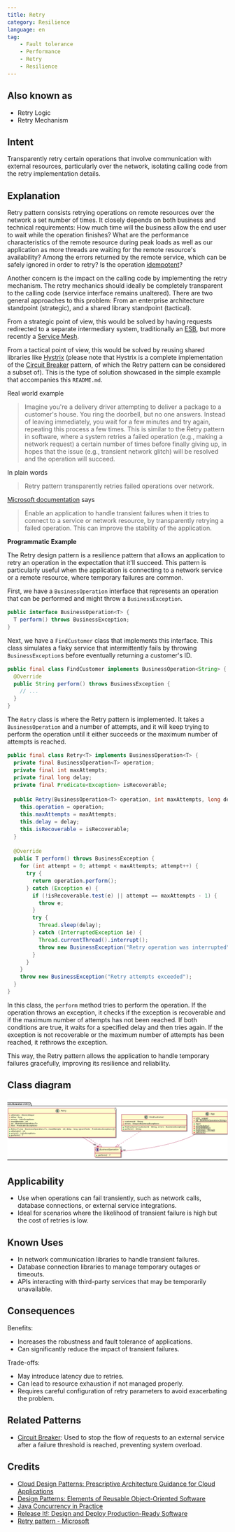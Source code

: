 ```yaml
---
title: Retry
category: Resilience
language: en
tag:
    - Fault tolerance
    - Performance
    - Retry
    - Resilience
---
```


## Also known as

* Retry Logic
* Retry Mechanism

## Intent

Transparently retry certain operations that involve communication with external resources, particularly over the network, isolating calling code from the retry implementation details.

## Explanation

Retry pattern consists retrying operations on remote resources over the network a set number of 
times. It closely depends on both business and technical requirements: How much time will the 
business allow the end user to wait while the operation finishes? What are the performance 
characteristics of the remote resource during peak loads as well as our application as more threads
are waiting for the remote resource's availability? Among the errors returned by the remote service, 
which can be safely ignored in order to retry? Is the operation 
[idempotent](https://en.wikipedia.org/wiki/Idempotence)?

Another concern is the impact on the calling code by implementing the retry mechanism. The retry 
mechanics should ideally be completely transparent to the calling code (service interface remains 
unaltered). There are two general approaches to this problem: From an enterprise architecture 
standpoint (strategic), and a shared library standpoint (tactical).

From a strategic point of view, this would be solved by having requests redirected to a separate 
intermediary system, traditionally an [ESB](https://en.wikipedia.org/wiki/Enterprise_service_bus), 
but more recently a [Service Mesh](https://medium.com/microservices-in-practice/service-mesh-for-microservices-2953109a3c9a).

From a tactical point of view, this would be solved by reusing shared libraries like 
[Hystrix](https://github.com/Netflix/Hystrix) (please note that Hystrix is a complete implementation 
of the [Circuit Breaker](https://java-design-patterns.com/patterns/circuit-breaker/) pattern, of 
which the Retry pattern can be considered a subset of). This is the type of solution showcased in 
the simple example that accompanies this `README.md`.

Real world example

> Imagine you're a delivery driver attempting to deliver a package to a customer's house. You ring the doorbell, but no one answers. Instead of leaving immediately, you wait for a few minutes and try again, repeating this process a few times. This is similar to the Retry pattern in software, where a system retries a failed operation (e.g., making a network request) a certain number of times before finally giving up, in hopes that the issue (e.g., transient network glitch) will be resolved and the operation will succeed. 

In plain words

> Retry pattern transparently retries failed operations over network. 

[Microsoft documentation](https://docs.microsoft.com/en-us/azure/architecture/patterns/retry) says

> Enable an application to handle transient failures when it tries to connect to a service or network resource, by transparently retrying a failed operation. This can improve the stability of the application.

**Programmatic Example**

The Retry design pattern is a resilience pattern that allows an application to retry an operation in the expectation that it'll succeed. This pattern is particularly useful when the application is connecting to a network service or a remote resource, where temporary failures are common.

First, we have a `BusinessOperation` interface that represents an operation that can be performed and might throw a `BusinessException`.

```java
public interface BusinessOperation<T> {
  T perform() throws BusinessException;
}
```

Next, we have a `FindCustomer` class that implements this interface. This class simulates a flaky service that intermittently fails by throwing `BusinessException`s before eventually returning a customer's ID.

```java
public final class FindCustomer implements BusinessOperation<String> {
  @Override
  public String perform() throws BusinessException {
    // ...
  }
}
```

The `Retry` class is where the Retry pattern is implemented. It takes a `BusinessOperation` and a number of attempts, and it will keep trying to perform the operation until it either succeeds or the maximum number of attempts is reached.

```java
public final class Retry<T> implements BusinessOperation<T> {
  private final BusinessOperation<T> operation;
  private final int maxAttempts;
  private final long delay;
  private final Predicate<Exception> isRecoverable;

  public Retry(BusinessOperation<T> operation, int maxAttempts, long delay, Predicate<Exception> isRecoverable) {
    this.operation = operation;
    this.maxAttempts = maxAttempts;
    this.delay = delay;
    this.isRecoverable = isRecoverable;
  }

  @Override
  public T perform() throws BusinessException {
    for (int attempt = 0; attempt < maxAttempts; attempt++) {
      try {
        return operation.perform();
      } catch (Exception e) {
        if (!isRecoverable.test(e) || attempt == maxAttempts - 1) {
          throw e;
        }
        try {
          Thread.sleep(delay);
        } catch (InterruptedException ie) {
          Thread.currentThread().interrupt();
          throw new BusinessException("Retry operation was interrupted", ie);
        }
      }
    }
    throw new BusinessException("Retry attempts exceeded");
  }
}
```

In this class, the `perform` method tries to perform the operation. If the operation throws an exception, it checks if the exception is recoverable and if the maximum number of attempts has not been reached. If both conditions are true, it waits for a specified delay and then tries again. If the exception is not recoverable or the maximum number of attempts has been reached, it rethrows the exception.

This way, the Retry pattern allows the application to handle temporary failures gracefully, improving its resilience and reliability.

## Class diagram

![Retry](./etc/retry.png "Retry")

## Applicability

* Use when operations can fail transiently, such as network calls, database connections, or external service integrations.
* Ideal for scenarios where the likelihood of transient failure is high but the cost of retries is low.

## Known Uses

* In network communication libraries to handle transient failures.
* Database connection libraries to manage temporary outages or timeouts.
* APIs interacting with third-party services that may be temporarily unavailable.

## Consequences

Benefits:

* Increases the robustness and fault tolerance of applications.
* Can significantly reduce the impact of transient failures.

Trade-offs:

* May introduce latency due to retries.
* Can lead to resource exhaustion if not managed properly.
* Requires careful configuration of retry parameters to avoid exacerbating the problem.

## Related Patterns

* [Circuit Breaker](https://java-design-patterns.com/patterns/circuit-breaker/): Used to stop the flow of requests to an external service after a failure threshold is reached, preventing system overload.

## Credits

* [Cloud Design Patterns: Prescriptive Architecture Guidance for Cloud Applications](https://amzn.to/4dLvowg)
* [Design Patterns: Elements of Reusable Object-Oriented Software](https://amzn.to/3w0pvKI)
* [Java Concurrency in Practice](https://amzn.to/4aRMruW)
* [Release It!: Design and Deploy Production-Ready Software](https://amzn.to/3UPwmPh)
* [Retry pattern - Microsoft](https://docs.microsoft.com/en-us/azure/architecture/patterns/retry)
